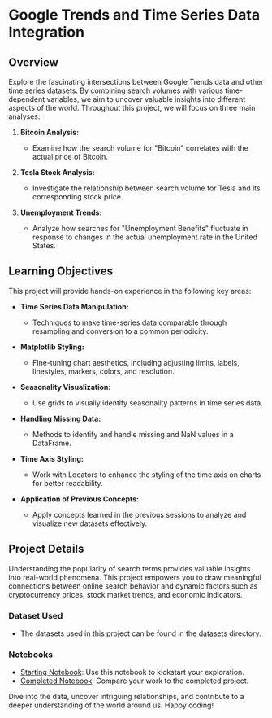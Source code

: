 # Google Trends and Time Series Data Integration

## Overview

Explore the fascinating intersections between Google Trends data and other time series datasets. By combining search volumes with various time-dependent variables, we aim to uncover valuable insights into different aspects of the world. Throughout this project, we will focus on three main analyses:

1. **Bitcoin Analysis:**
   - Examine how the search volume for "Bitcoin" correlates with the actual price of Bitcoin.

2. **Tesla Stock Analysis:**
   - Investigate the relationship between search volume for Tesla and its corresponding stock price.

3. **Unemployment Trends:**
   - Analyze how searches for "Unemployment Benefits" fluctuate in response to changes in the actual unemployment rate in the United States.

## Learning Objectives

This project will provide hands-on experience in the following key areas:

- **Time Series Data Manipulation:**
  - Techniques to make time-series data comparable through resampling and conversion to a common periodicity.

- **Matplotlib Styling:**
  - Fine-tuning chart aesthetics, including adjusting limits, labels, linestyles, markers, colors, and resolution.

- **Seasonality Visualization:**
  - Use grids to visually identify seasonality patterns in time series data.

- **Handling Missing Data:**
  - Methods to identify and handle missing and NaN values in a DataFrame.

- **Time Axis Styling:**
  - Work with Locators to enhance the styling of the time axis on charts for better readability.

- **Application of Previous Concepts:**
  - Apply concepts learned in the previous sessions to analyze and visualize new datasets effectively.

## Project Details

Understanding the popularity of search terms provides valuable insights into real-world phenomena. This project empowers you to draw meaningful connections between online search behavior and dynamic factors such as cryptocurrency prices, stock market trends, and economic indicators.

### Dataset Used
- The datasets used in this project can be found in the [datasets](https://github.com/anurashikvk/Google-Trends-search-volume-and-Data-Visualisation-/tree/main/data/) directory.

### Notebooks
- [Starting Notebook](https://github.com/anurashikvk/Google-Trends-search-volume-and-Data-Visualisation-/blob/main/Google%20Trends%20and%20Data%20Visualisation%20(start).ipynb): Use this notebook to kickstart your exploration.
- [Completed Notebook](https://github.com/anurashikvk/Google-Trends-search-volume-and-Data-Visualisation-/blob/main/Google_Trends_and_Data_Visualisation_(complete).ipynb): Compare your work to the completed project.

Dive into the data, uncover intriguing relationships, and contribute to a deeper understanding of the world around us. Happy coding!
